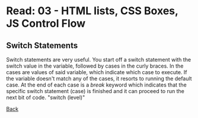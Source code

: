 # Read: 03 - HTML lists, CSS Boxes, JS Control Flow

## Switch Statements

Switch statements are very useful. You start off a switch statement with the switch value in the variable, followed by cases in the curly braces. In the cases are values of said variable, which indicate which case to execute. If the variable doesn't match any of the cases, it resorts to running the default case. At the end of each case is a *break* keyword which indicates that the specific switch statement (case) is finished and it can proceed to run the next bit of code. "switch (level)"


[Back](https://dylanmunson.github.io/reading-notes2/)
